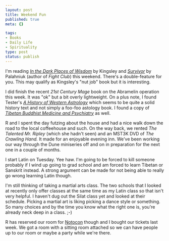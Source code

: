 ```yaml
--- 
layout: post
title: Weekend Fun
published: true
meta: {}

tags: 
- Books
- Daily Life
- Spirituality
type: post
status: publish
---
```

I'm reading <a href="http://www.amazon.com/exec/obidos/tg/detail/-/189035001X/"><em>In the Dark Places of Wisdom</em></a> by Kingsley and <a href="http://www.amazon.com/exec/obidos/ASIN/0385498721/"><em>Survivor</em></a> by Palahniuk (author of <em>Fight Club</em>) this weekend. There's a double-feature for you. This may qualify as Kingsley's "nut job" book but it is interesting.

I did finish the recent <em>21st Century Mage</em> book on the Abramelin operation this week. It was "ok" but a bit overly lightweight. On a plus note, I found Tester's <a href="http://www.amazon.com/exec/obidos/tg/detail/-/0851152554/"><em>A History of Western Astrology</em></a> which seems to be quite a solid history text and not simply a foo-foo astology book. I found a copy of <a href="http://www.amazon.com/exec/obidos/ASIN/0877287104/"><em>Tibetan Buddhist Medicine and Psychiatry</em></a> as well.

R and I spent the day futzing about the house and had a nice walk down the road to the local coffeehouse and such. On the way back, we rented <em>The Talented Mr. Ripley</em> (which she hadn't seen) and an MST3K DVD of <em>The Crawling Hand.</em> It made for an enjoyable evening inn. We've been working our way through the Dune miniseries off and on in preparation for the next one in a couple of months.

I start Latin on Tuesday. Yee haw. I'm going to be forced to kill someone probably if I wind up going to grad school and am forced to learn Tibetan or Sanskrit instead. A strong argument can be made for not being able to really go wrong learning Latin though.

I'm still thinking of taking a martial arts class. The two schools that I looked at recently only offer classes at the same time as my Latin class so that isn't very helpful. I haven't dug out the Silat class yet and looked at their schedule. Picking a martial art is liking picking a dance style or something. So many choices and by the time you know what the right one is, you're already neck deep in a class. ;-)

R has reserved our room for <a href="http://www.notocon.org">Notocon</a> though and I bought our tickets last week. We got a room with a sitting room attached so we can have people up to our room or maybe a party while we're there.
